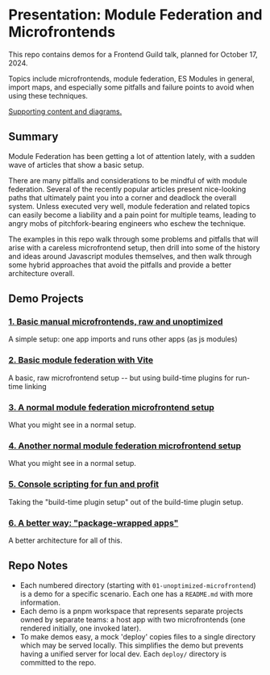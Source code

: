 # Presentation: Module Federation and Microfrontends

This repo contains demos for a Frontend Guild talk, planned for October 17, 2024.

Topics include microfrontends, module federation, ES Modules in general, import maps, and especially some pitfalls and
failure points to avoid when using these techniques.

[Supporting content and diagrams.](./PRESENTATION)

## Summary

Module Federation has been getting a lot of attention lately, with a sudden wave of articles that show a basic setup.

There are many pitfalls and considerations to be mindful of with module federation. Several of the recently popular
articles present nice-looking paths that ultimately paint you into a corner and deadlock the overall system. Unless
executed very well, module federation and related topics can easily become a liability and a pain point for multiple
teams, leading to angry mobs of pitchfork-bearing engineers who eschew the technique.

The examples in this repo walk through some problems and pitfalls that will arise with a careless microfrontend setup,
then drill into some of the history and ideas around Javascript modules themselves, and then walk through some hybrid
approaches that avoid the pitfalls and provide a better architecture overall.

## Demo Projects

### [1. Basic manual microfrontends, raw and unoptimized](./01-unoptimized-microfrontend/)

A simple setup: one app imports and runs other apps (as js modules)

### [2. Basic module federation with Vite](./02-basic-federation/)

A basic, raw microfrontend setup -- but using build-time plugins for run-time linking

### [3. A normal module federation microfrontend setup](./03-standard-federation/)

What you might see in a normal setup.

### [4. Another normal module federation microfrontend setup](./04-standard-federation-different-plugin/)

What you might see in a normal setup.

### [5. Console scripting for fun and profit](./05-console-scripting/)

Taking the "build-time plugin setup" out of the build-time plugin setup.

### [6. A better way: "package-wrapped apps"](./06-package-wrapping/)

A better architecture for all of this.

## Repo Notes

- Each numbered directory (starting with `01-unoptimized-microfrontend`) is a demo for a specific scenario. Each one has
  a `README.md` with more information.
- Each demo is a pnpm workspace that represents separate projects owned by separate teams: a host app with two
  microfrontends (one rendered initially, one invoked later).
- To make demos easy, a mock 'deploy' copies files to a single directory which may be served locally. This simplifies
  the demo but prevents having a unified server for local dev. Each `deploy/` directory is committed to the repo.
